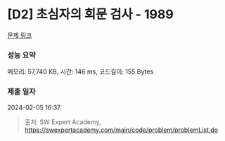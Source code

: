 # [D2] 초심자의 회문 검사 - 1989 

[문제 링크](https://swexpertacademy.com/main/code/problem/problemDetail.do?contestProbId=AV5PyTLqAf4DFAUq) 

### 성능 요약

메모리: 57,740 KB, 시간: 146 ms, 코드길이: 155 Bytes

### 제출 일자

2024-02-05 16:37



> 출처: SW Expert Academy, https://swexpertacademy.com/main/code/problem/problemList.do